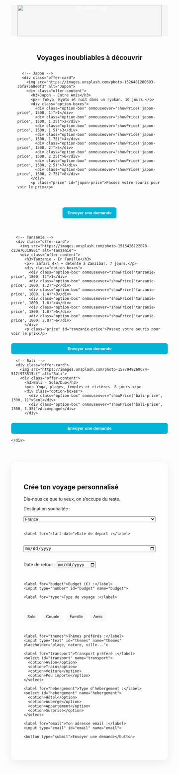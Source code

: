 <!DOCTYPE html>
<html lang="fr">
<head>
  <meta charset="UTF-8">
  <meta name="viewport" content="width=device-width, initial-scale=1.0">
  <title>GO-AWAY - Planifie ton voyage personnalisé</title>
  <link href="https://fonts.googleapis.com/css2?family=Poppins:wght@400;600;700&display=swap" rel="stylesheet">
  <style>
    :root {
      --primary: #00b4d8;
      --secondary: #0077b6;
      --accent: #90e0ef;
      --light: #f1f1f1;
      --dark: #03045e;
    }

    body {
      margin: 0;
      font-family: 'Poppins', sans-serif;
      background: #f5f5f5;
      color: #333;
    }

    header {
      background: #f5f5f5;
      color: white;
      text-align: center;
      padding: 120px 20px;
    }

    header h1 {
      font-size: 3.5em;
      margin-bottom: 10px;
      font-weight: 700;
    }

    header p {
      font-size: 1.4em;
    }

    .container {
      max-width: 1200px;
      margin: 40px auto;
      padding: 0 20px;
    }

    .offers {
      display: flex;
      gap: 20px;
      justify-content: center;
      flex-wrap: wrap;
    }

    .offer-card {
  border-radius: 10px;
  overflow: hidden;
  width: 300px;
  transition: transform 0.3s ease;
  background: none;
  box-shadow: none;
}

    .offer-card img {
      width: 100%;
      height: 220px;
      object-fit: cover;
    }

    .offer-content {
      max-height: 0;
      overflow: hidden;
      transition: max-height 0.5s ease-in-out, padding 0.3s ease-in-out;
      padding: 0 20px;
      background: transparent;
    }

    .offer-card:hover .offer-content {
      max-height: 400px;
      padding: 20px;
    }

    .offer-content h3 {
      margin-top: 0;
    }

    .option-boxes {
      display: flex;
      gap: 10px;
      margin: 10px 0;
      flex-wrap: wrap;
    }

    .option-box {
      padding: 8px 12px;
      border: none;
      border-radius: 6px;
      background-color: #f9f9f9;
      cursor: pointer;
      font-size: 0.9em;
      transition: background-color 0.2s ease;
    }

    .option-box:hover {
      background-color: var(--accent);
    }

    .price {
      font-weight: bold;
      margin-top: 10px;
      font-size: 1.1em;
      transition: color 0.3s ease, transform 0.3s ease;
    }

    .note {
      font-size: 0.9em;
      color: #555;
      margin-top: 4px;
    }
  .option-box.selected {
  background-color: #f5f5f5;
  color: white;
}
</style>
</head>
<body>
<header style="height: 100px; padding: 0 20px; display: flex; align-items: center; background-color: #f5f5f5;">
  <img src="https://i.imgur.com/zgUQoU5.png" alt="GO AWAY Logo" style="height: 100%;">
</header>
    <div class="container">
    <h2 style="text-align:center;">Voyages inoubliables à découvrir</h2>
    <div class="offers">

      <!-- Japon -->
      <div class="offer-card">
        <img src="https://images.unsplash.com/photo-1526481280693-3bfa7568e0f3" alt="Japon">
        <div class="offer-content">
          <h3>Japon - Entre Amis</h3>
          <p>✨ Tokyo, Kyoto et nuit dans un ryokan. 10 jours.</p>
          <div class="option-boxes">
            <div class="option-box" onmouseover="showPrice('japon-price', 1500, 1)">1</div>
            <div class="option-box" onmouseover="showPrice('japon-price', 1500, 1.25)">2</div>
            <div class="option-box" onmouseover="showPrice('japon-price', 1500, 1.5)">3</div>
            <div class="option-box" onmouseover="showPrice('japon-price', 1500, 1.75)">4</div>
            <div class="option-box" onmouseover="showPrice('japon-price', 1500, 2)">5</div>
            <div class="option-box" onmouseover="showPrice('japon-price', 1500, 2.25)">6</div>
            <div class="option-box" onmouseover="showPrice('japon-price', 1500, 2.5)">7</div>
            <div class="option-box" onmouseover="showPrice('japon-price', 1500, 2.75)">8</div>
          </div>
          <p class="price" id="japon-price">Passez votre souris pour voir le prix</p>
<button style="margin-top: 10px; padding: 10px 16px; background-color: var(--primary); color: white; border: none; border-radius: 6px; font-weight: bold; cursor: pointer; width: 100%;">Envoyer une demande</button>
        </div>
      </div>

      <!-- Tanzanie -->
      <div class="offer-card">
        <img src="https://images.unsplash.com/photo-1516426122078-c23e76319801" alt="Tanzanie">
        <div class="offer-content">
          <h3>Tanzanie - En Famille</h3>
          <p>✨ Safari 4x4 + détente à Zanzibar. 7 jours.</p>
          <div class="option-boxes">
            <div class="option-box" onmouseover="showPrice('tanzanie-price', 1800, 1)">1</div>
            <div class="option-box" onmouseover="showPrice('tanzanie-price', 1800, 1.2)">2</div>
            <div class="option-box" onmouseover="showPrice('tanzanie-price', 1800, 1.4)">3</div>
            <div class="option-box" onmouseover="showPrice('tanzanie-price', 1800, 1.6)">4</div>
            <div class="option-box" onmouseover="showPrice('tanzanie-price', 1800, 1.8)">5</div>
            <div class="option-box" onmouseover="showPrice('tanzanie-price', 1800, 2.0)">6</div>
          </div>
          <p class="price" id="tanzanie-price">Passez votre souris pour voir le prix</p>   
<button style="margin-top: 10px; padding: 10px 16px; background-color: var(--primary); color: white; border: none; border-radius: 6px; font-weight: bold; cursor: pointer; width: 100%;">Envoyer une demande</button>
        </div>
      </div>

      <!-- Bali -->
      <div class="offer-card">
        <img src="https://images.unsplash.com/photo-1577949269674-517f978815cf" alt="Bali">
        <div class="offer-content">
          <h3>Bali - Solo/Duo</h3>
          <p>✨ Yoga, plages, temples et rizières. 8 jours.</p>
          <div class="option-boxes">
            <div class="option-box" onmouseover="showPrice('bali-price', 1300, 1)">Seul</div>
            <div class="option-box" onmouseover="showPrice('bali-price', 1300, 1.35)">Accompagné</div>
          </div>
          
<button style="margin-top: 10px; padding: 10px 16px; background-color: var(--primary); color: white; border: none; border-radius: 6px; font-weight: bold; cursor: pointer; width: 100%;">Envoyer une demande</button>
        </div>
      </div>

    </div>
  </div>

  <script>
    function showPrice(id, base, multiplier) {
      const el = document.getElementById(id);
      el.textContent = `Budget : ${Math.round(base * multiplier)} €`;
      el.style.color = '#0077b6';
      el.style.transform = 'scale(1.1)';
      setTimeout(() => {
        el.style.transform = 'scale(1)';
      }, 200);
    }
  </script>
<section class="form-section" style="background-color: #ffffffcc; padding: 40px; border-radius: 16px; box-shadow: 0 8px 30px rgba(0,0,0,0.08); max-width: 700px; margin: 60px auto;">
  <h2>Crée ton voyage personnalisé</h2>
  <p>Dis-nous ce que tu veux, on s’occupe du reste.</p>
  <form style="display: grid; gap: 16px;">
    <label for="destination">Destination souhaitée :</label>
<select id="destination" name="destination">
  <option>France</option>
  <option>Japon</option>
  <option>Tanzanie</option>
  <option>Bali</option>
  <option>Italie</option>
  <option>Canada</option>
  <option>Mexique</option>
  <option>Espagne</option>
</select>

    <label for="start-date">Date de départ :</label>
<input type="date" id="start-date" name="start-date">

<label for="end-date">Date de retour :</label>
<input type="date" id="end-date" name="end-date">

    <label for="budget">Budget (€) :</label>
    <input type="number" id="budget" name="budget">

    <label for="type">Type de voyage :</label>
<div class="option-boxes">
  <div class="option-box" onclick="selectOption(this, 'type')">Solo</div>
  <div class="option-box" onclick="selectOption(this, 'type')">Couple</div>
  <div class="option-box" onclick="selectOption(this, 'type')">Famille</div>
  <div class="option-box" onclick="selectOption(this, 'type')">Amis</div>
</div>
<input type="hidden" id="type" name="type">

    <label for="themes">Thèmes préférés :</label>
    <input type="text" id="themes" name="themes" placeholder="plage, nature, ville...">

    <label for="transport">Transport préféré :</label>
    <select id="transport" name="transport">
      <option>Avion</option>
      <option>Train</option>
      <option>Voiture</option>
      <option>Peu importe</option>
    </select>

    <label for="hebergement">Type d’hébergement :</label>
    <select id="hebergement" name="hebergement">
      <option>Hôtel</option>
      <option>Auberge</option>
      <option>Appartement</option>
      <option>Surprise</option>
    </select>

    <label for="email">Ton adresse email :</label>
    <input type="email" id="email" name="email">

    <button type="submit">Envoyer une demande</button>
  </form>
</section>
<script>
function selectOption(element, inputId) {
  const boxes = element.parentElement.querySelectorAll('.option-box');
  boxes.forEach(b => b.classList.remove('selected'));
  element.classList.add('selected');
  document.getElementById(inputId).value = element.textContent;
}
</script>
</body>
</html>
